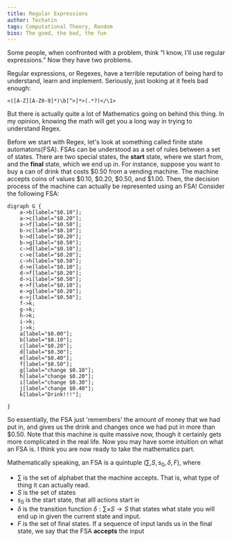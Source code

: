 ```yaml
---
title: Regular Expressions
author: Techatin
tags: Computational Theory, Random
bios: The good, the bad, the fun
---
```


Some people, when confronted with a problem, think
“I know, I'll use regular expressions.” Now they have two problems.

<!--more-->

Regular expressions, or Regexes, have a terrible reputation of being hard to understand, learn and implement. Seriously, just looking at it feels bad enough:

    <([A-Z][A-Z0-9]*)\b[^>]*>(.*?)</\1>

But there is actually quite a lot of Mathematics going on behind this thing. In my opinion, knowing the math will get you a long way in trying to understand Regex.

Before we start with Regex, let's look at something called finite state automatons(FSA). FSAs can be understood as a set of rules between a set of states. There are two special states, the **start** state, where we start from, and the **final** state, which we end up in. For instance, suppose you want to buy a can of drink that costs \$0.50 from a vending machine. The machine accepts coins of values \$0.10, \$0.20, \$0.50, and \$1.00. Then, the decision process of the machine can actually be represented using an FSA! Consider the following FSA:




```{lang="dot"}
digraph G {
    a->b[label="$0.10"];
    a->c[label="$0.20"];
    a->f[label="$0.50"];
    b->c[label="$0.10"];
    b->d[label="$0.20"];
    b->g[label="$0.50"];
    c->d[label="$0.10"];
    c->e[label="$0.20"];
    c->h[label="$0.50"];
    d->e[label="$0.10"];
    d->f[label="$0.20"];
    d->i[label="$0.50"];
    e->f[label="$0.10"];
    e->g[label="$0.20"];
    e->j[label="$0.50"];
    f->k;
    g->k;
    h->k;
    i->k;
    j->k;
    a[label="$0.00"];
    b[label="$0.10"];
    c[label="$0.20"];
    d[label="$0.30"];
    e[label="$0.40"];
    f[label="$0.50"];
    g[label="change $0.10"];
    h[label="change $0.20"];
    i[label="change $0.30"];
    j[label="change $0.40"];
    k[label="Drink!!!"];

}
```

So essentially, the FSA just 'remembers' the amount of money that we had put in, and gives us the drink and changes once we had put in more than \$0.50. Note that this machine is quite massive now, though it certainly gets more complicated in the real life. Now you may have some intuition on what an FSA is. I think you are now ready to take the mathematics part.

Mathematically speaking, an FSA is a quintuple $(\sum, S, s_0, \delta, F)$, where

- $\sum$ is the set of alphabet that the machine accepts. That is, what type of thing it can actually read.
- $S$ is the set of states
- $s_0$ is the start state, that alll actions start in
- $\delta$ is the transition function $\delta: \sum \times S \rightarrow S$ that states what state you will end up in given the current state and input.
- $F$ is the set of final states. If a sequence of input lands us in the final state, we say that the FSA **accepts** the input


